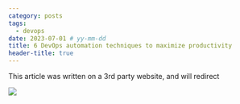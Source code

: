 ```yaml
---
category: posts
tags:
  - devops
date: 2023-07-01 # yy-mm-dd
title: 6 DevOps automation techniques to maximize productivity
header-title: true
---
```


This article was written on a 3rd party website, and will redirect

![](https://img.shields.io/badge/external_navigation-blue)

<!-- more -->

<meta http-equiv="refresh" rel="canonical" content="0; url=https://www.airplane.dev/blog/6-devops-automation-techniques-to-maximize-productivity" />